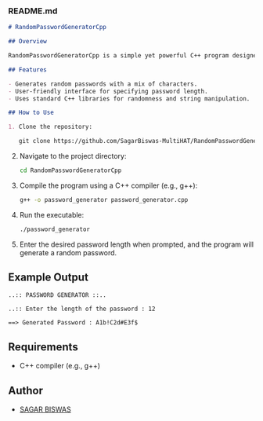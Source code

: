 
### README.md

```markdown
# RandomPasswordGeneratorCpp

## Overview

RandomPasswordGeneratorCpp is a simple yet powerful C++ program designed to generate secure random passwords. Users can specify the desired password length, and the program will create a random combination of uppercase letters, lowercase letters, numbers, and special characters.

## Features

- Generates random passwords with a mix of characters.
- User-friendly interface for specifying password length.
- Uses standard C++ libraries for randomness and string manipulation.

## How to Use

1. Clone the repository:

   git clone https://github.com/SagarBiswas-MultiHAT/RandomPasswordGeneratorCpp.git
   ```
2. Navigate to the project directory:
   ```bash
   cd RandomPasswordGeneratorCpp
   ```
3. Compile the program using a C++ compiler (e.g., g++):
   ```bash
   g++ -o password_generator password_generator.cpp
   ```
4. Run the executable:
   ```bash
   ./password_generator
   ```
5. Enter the desired password length when prompted, and the program will generate a random password.

## Example Output

```
..:: PASSWORD GENERATOR ::..

..:: Enter the length of the password : 12

==> Generated Password : A1b!C2d#E3f$
```

## Requirements

- C++ compiler (e.g., g++)

## Author

- [SAGAR BISWAS](https://github.com/SagarBiswas-MultiHAT)

```
